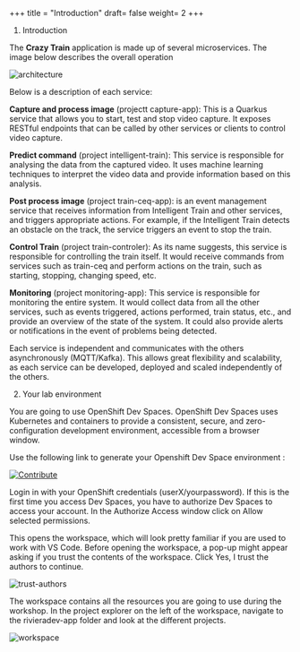 +++
title = "Introduction"
draft= false
weight= 2
+++

1. Introduction 


The **Crazy Train** application is made up of several microservices. The image below describes the overall operation

![architecture](/images/dev-section/architecture.png)

Below is a description of each service:

**Capture and process image** (projectt capture-app): This is a Quarkus service that allows you to start, test and stop video capture. It exposes RESTful endpoints that can be called by other services or clients to control video capture.

**Predict command** (project intelligent-train): This service is responsible for analysing the data from the captured video. It uses machine learning techniques to interpret the video data and provide information based on this analysis.

**Post process image** (project train-ceq-app): is an event management service that receives information from Intelligent Train and other services, and triggers appropriate actions. For example, if the Intelligent Train detects an obstacle on the track, the service triggers an event to stop the train.

**Control Train** (project train-controler): As its name suggests, this service is responsible for controlling the train itself. It would receive commands from services such as train-ceq and perform actions on the train, such as starting, stopping, changing speed, etc.

**Monitoring** (project monitoring-app): This service is responsible for monitoring the entire system. It would collect data from all the other services, such as events triggered, actions performed, train status, etc., and provide an overview of the state of the system. It could also provide alerts or notifications in the event of problems being detected.

Each service is independent and communicates with the others asynchronously (MQTT/Kafka). This allows great flexibility and scalability, as each service can be developed, deployed and scaled independently of the others.

2. Your lab environment

You are going to use OpenShift Dev Spaces. OpenShift Dev Spaces uses Kubernetes and containers to provide a consistent, secure, and zero-configuration development environment, accessible from a browser window.

Use the following link to generate your Openshift Dev Space environment : 

[![Contribute](https://www.eclipse.org/che/contribute.svg)](https://devspaces.apps.riviera-dev-2024.sandbox2830.opentlc.com/f?url=https://github.com/Demo-AI-Edge-Crazy-Train/rivieradev-app)


Login in with your OpenShift credentials (userX/yourpassword). If this is the first time you access Dev Spaces, you have to authorize Dev Spaces to access your account. In the Authorize Access window click on Allow selected permissions.

This opens the workspace, which will look pretty familiar if you are used to work with VS Code. Before opening the workspace, a pop-up might appear asking if you trust the contents of the workspace. Click Yes, I trust the authors to continue.

![trust-authors](/images/dev-section/trust-authors.png)


The workspace contains all the resources you are going to use during the workshop. In the project explorer on the left of the workspace, navigate to the rivieradev-app folder and look at the different projects.

![workspace](/images/dev-section/workspace.png)
